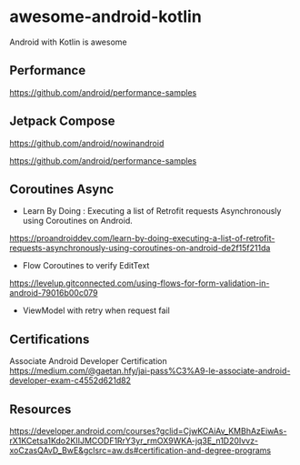 # awesome-android-kotlin
Android with Kotlin is awesome

## Performance

https://github.com/android/performance-samples

## Jetpack Compose

https://github.com/android/nowinandroid

https://github.com/android/performance-samples

## Coroutines Async

* Learn By Doing : Executing a list of Retrofit requests Asynchronously using Coroutines on Android.

https://proandroiddev.com/learn-by-doing-executing-a-list-of-retrofit-requests-asynchronously-using-coroutines-on-android-de2f15f211da

* Flow Coroutines to verify EditText

https://levelup.gitconnected.com/using-flows-for-form-validation-in-android-79016b00c079

* ViewModel with retry when request fail


## Certifications

Associate Android Developer Certification
https://medium.com/@gaetan.hfy/jai-pass%C3%A9-le-associate-android-developer-exam-c4552d621d82

## Resources
https://developer.android.com/courses?gclid=CjwKCAiAv_KMBhAzEiwAs-rX1KCetsa1Kdo2KIIJMCODF1RrY3yr_rmOX9WKA-jq3E_n1D20Ivvz-xoCzasQAvD_BwE&gclsrc=aw.ds#certification-and-degree-programs





